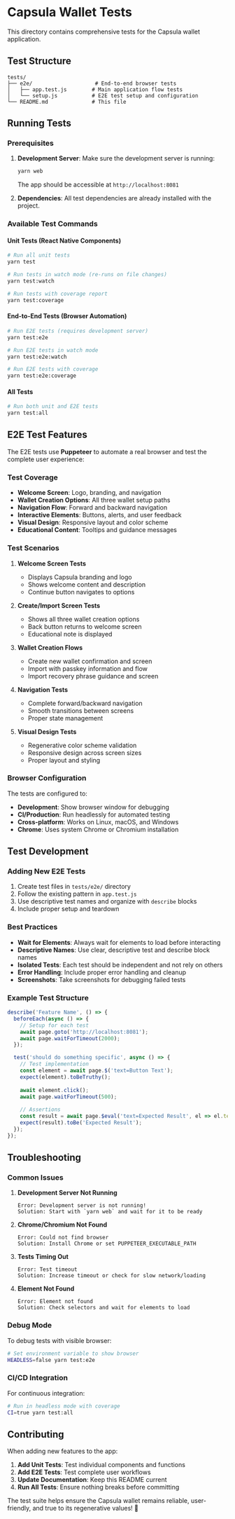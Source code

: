 # Capsula Wallet Tests

This directory contains comprehensive tests for the Capsula wallet application.

## Test Structure

```
tests/
├── e2e/                    # End-to-end browser tests
│   ├── app.test.js        # Main application flow tests
│   └── setup.js           # E2E test setup and configuration
└── README.md              # This file
```

## Running Tests

### Prerequisites

1. **Development Server**: Make sure the development server is running:
   ```bash
   yarn web
   ```
   The app should be accessible at `http://localhost:8081`

2. **Dependencies**: All test dependencies are already installed with the project.

### Available Test Commands

#### Unit Tests (React Native Components)
```bash
# Run all unit tests
yarn test

# Run tests in watch mode (re-runs on file changes)
yarn test:watch

# Run tests with coverage report
yarn test:coverage
```

#### End-to-End Tests (Browser Automation)
```bash
# Run E2E tests (requires development server)
yarn test:e2e

# Run E2E tests in watch mode
yarn test:e2e:watch

# Run E2E tests with coverage
yarn test:e2e:coverage
```

#### All Tests
```bash
# Run both unit and E2E tests
yarn test:all
```

## E2E Test Features

The E2E tests use **Puppeteer** to automate a real browser and test the complete user experience:

### Test Coverage

- **Welcome Screen**: Logo, branding, and navigation
- **Wallet Creation Options**: All three wallet setup paths
- **Navigation Flow**: Forward and backward navigation
- **Interactive Elements**: Buttons, alerts, and user feedback
- **Visual Design**: Responsive layout and color scheme
- **Educational Content**: Tooltips and guidance messages

### Test Scenarios

1. **Welcome Screen Tests**
   - Displays Capsula branding and logo
   - Shows welcome content and description
   - Continue button navigates to options

2. **Create/Import Screen Tests**
   - Shows all three wallet creation options
   - Back button returns to welcome screen
   - Educational note is displayed

3. **Wallet Creation Flows**
   - Create new wallet confirmation and screen
   - Import with passkey information and flow
   - Import recovery phrase guidance and screen

4. **Navigation Tests**
   - Complete forward/backward navigation
   - Smooth transitions between screens
   - Proper state management

5. **Visual Design Tests**
   - Regenerative color scheme validation
   - Responsive design across screen sizes
   - Proper layout and styling

### Browser Configuration

The tests are configured to:
- **Development**: Show browser window for debugging
- **CI/Production**: Run headlessly for automated testing
- **Cross-platform**: Works on Linux, macOS, and Windows
- **Chrome**: Uses system Chrome or Chromium installation

## Test Development

### Adding New E2E Tests

1. Create test files in `tests/e2e/` directory
2. Follow the existing pattern in `app.test.js`
3. Use descriptive test names and organize with `describe` blocks
4. Include proper setup and teardown

### Best Practices

- **Wait for Elements**: Always wait for elements to load before interacting
- **Descriptive Names**: Use clear, descriptive test and describe block names
- **Isolated Tests**: Each test should be independent and not rely on others
- **Error Handling**: Include proper error handling and cleanup
- **Screenshots**: Take screenshots for debugging failed tests

### Example Test Structure

```javascript
describe('Feature Name', () => {
  beforeEach(async () => {
    // Setup for each test
    await page.goto('http://localhost:8081');
    await page.waitForTimeout(2000);
  });

  test('should do something specific', async () => {
    // Test implementation
    const element = await page.$('text=Button Text');
    expect(element).toBeTruthy();
    
    await element.click();
    await page.waitForTimeout(500);
    
    // Assertions
    const result = await page.$eval('text=Expected Result', el => el.textContent);
    expect(result).toBe('Expected Result');
  });
});
```

## Troubleshooting

### Common Issues

1. **Development Server Not Running**
   ```
   Error: Development server is not running!
   Solution: Start with `yarn web` and wait for it to be ready
   ```

2. **Chrome/Chromium Not Found**
   ```
   Error: Could not find browser
   Solution: Install Chrome or set PUPPETEER_EXECUTABLE_PATH
   ```

3. **Tests Timing Out**
   ```
   Error: Test timeout
   Solution: Increase timeout or check for slow network/loading
   ```

4. **Element Not Found**
   ```
   Error: Element not found
   Solution: Check selectors and wait for elements to load
   ```

### Debug Mode

To debug tests with visible browser:
```bash
# Set environment variable to show browser
HEADLESS=false yarn test:e2e
```

### CI/CD Integration

For continuous integration:
```bash
# Run in headless mode with coverage
CI=true yarn test:all
```

## Contributing

When adding new features to the app:

1. **Add Unit Tests**: Test individual components and functions
2. **Add E2E Tests**: Test complete user workflows
3. **Update Documentation**: Keep this README current
4. **Run All Tests**: Ensure nothing breaks before committing

The test suite helps ensure the Capsula wallet remains reliable, user-friendly, and true to its regenerative values! 🌱
